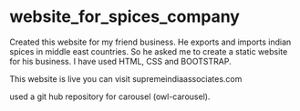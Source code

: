 # website_for_spices_company
Created this website for my friend business.
He exports and imports indian spices in middle east countries.
So he asked me to create a static website for his business.
I have used HTML, CSS and BOOTSTRAP.

This website is live you can visit supremeindiaassociates.com

used a git hub repository for carousel (owl-carousel).
